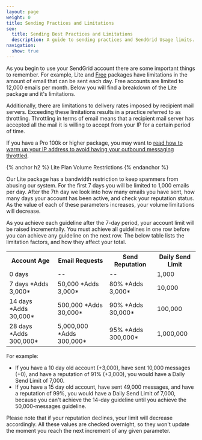 ```yaml
---
layout: page
weight: 0
title: Sending Practices and Limitations
seo:
  title: Sending Best Practices and Limitations
  description: A guide to sending practices and SendGrid Usage limits. Learn how to best use SendGrid today.
navigation:
  show: true
---
```


As you begin to use your SendGrid account there are some important things to remember. For example, Lite and [Free]({{site.site_url}}/free?mc=SendGrid%20Documentation) packages have limitations in the amount of email that can be sent each day. Free accounts are limited to 12,000 emails per month. Below you will find a breakdown of the Lite package and it's limitations.

Additionally, there are limitations to delivery rates imposed by recipient mail servers. Exceeding these limitations results in a practice referred to as throttling. Throttling in terms of email means that a recipient mail server has accepted all the mail it is willing to accept from your IP for a certain period of time.

If you have a Pro 100k or higher package, you may want to [read how to warm up your IP address to avoid having your outbound messaging throttled]({{root_url}}/Classroom/Deliver/warming_up_ips.html).

{% anchor h2 %}
Lite Plan Volume Restrictions
{% endanchor %}

Our Lite package has a bandwidth restriction to keep spammers from abusing our system. For the first 7 days you will be limited to 1,000 emails per day. After the 7th day we look into how many emails you have sent, how many days your account has been active, and check your reputation status. As the value of each of these parameters increases, your volume limitations will decrease.

As you achieve each guideline after the 7-day period, your account limit will be raised incrementally. You must achieve all guidelines in one row before you can achieve any guideline on the next row. The below table lists the limitation factors, and how they affect your total.

<table class="table table-bordered table-striped">
   <tbody>
      <tr>
         <th>Account Age</th>
         <th>Email Requests</th>
         <th>Send Reputation</th>
         <th>Daily Send Limit</th>
      </tr>
      <tr>
         <td>0 days</td>
         <td>--</td>
         <td>--</td>
         <td>1,000</td>
      </tr>
      <tr>
         <td>7 days *Adds 3,000*</td>
         <td>50,000 *Adds 3,000*</td>
         <td>80% *Adds 3,000*</td>
         <td>10,000</td>
      </tr>
      <tr>
         <td>14 days *Adds 30,000*</td>
         <td>500,000 *Adds 30,000*</td>
         <td>90% *Adds 30,000*</td>
         <td>100,000</td>
      </tr>
      <tr>
         <td>28 days *Adds 300,000*</td>
         <td>5,000,000 *Adds 300,000*</td>
         <td>95% *Adds 300,000*</td>
         <td>1,000,000</td>
      </tr>
   </tbody>
</table>

For example:

-   If you have a 10 day old account (+3,000), have sent 10,000 messages (+0), and have a reputation of 91% (+3,000), you would have a Daily Send Limit of 7,000.
-   If you have a 15 day old account, have sent 49,000 messages, and have a reputation of 99%, you would have a Daily Send Limit of 7,000, because you can't achieve the 14-day guideline until you achieve the 50,000-messages guideline.

Please note that if your reputation declines, your limit will decrease accordingly. All these values are checked overnight, so they won't update the moment you reach the next increment of any given parameter.
